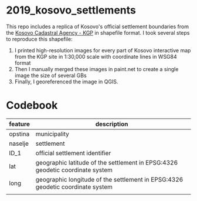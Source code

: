 # 2019_kosovo_settlements

This repo includes a replica of Kosovo's official settlement boundaries from the [Kosovo Cadastral Agency - KGP](http://geoportal.rks-gov.net/en/search) in shapefile format. I took several steps to reproduce this shapefile:

1. I printed high-resolution images for every part of Kosovo interactive map from the KGP site in 1:30,000 scale with coordinate lines in WSG84 format
2. Then I manually merged these images in paint.net to create a single image the size of several GBs
3. Finally, I georeferenced the image in QGIS.

# Codebook

| feature | description                                                                    |
|---------|--------------------------------------------------------------------------------|
| opstina | municipality                                                                   |
| naselje | settlement                                                                     |
| ID_1    | official settlement identifier                                                 |
| lat     | geographic latitude of the settlement in EPSG:4326 geodetic coordinate system  |
| long    | geographic longitude of the settlement in EPSG:4326 geodetic coordinate system |
|         |                                                                                |
